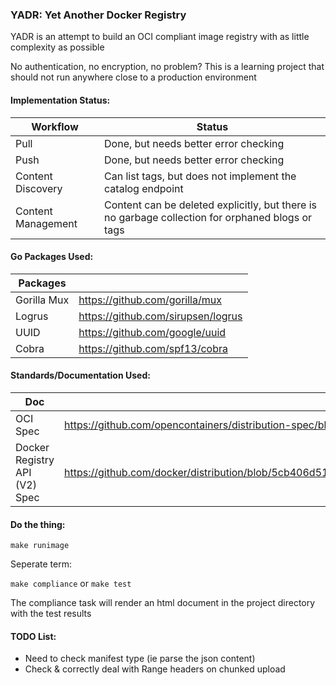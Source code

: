 ### YADR: Yet Another Docker Registry

YADR is an attempt to build an OCI compliant image registry with as little complexity as possible

No authentication, no encryption, no problem? This is a learning project that should not run anywhere close to a production environment

#### Implementation Status:
| Workflow           | Status                                                                                           |
|--------------------|--------------------------------------------------------------------------------------------------|
| Pull               | Done, but needs better error checking                                                            |
| Push               | Done, but needs better error checking                                                            |
| Content Discovery  | Can list tags, but does not implement the catalog endpoint                                       |
| Content Management | Content can be deleted explicitly, but there is no garbage collection for orphaned blogs or tags |


#### Go Packages Used:
| Packages    |                                    |
|-------------|------------------------------------|
| Gorilla Mux | https://github.com/gorilla/mux     |
| Logrus      | https://github.com/sirupsen/logrus |
| UUID        | https://github.com/google/uuid     |
| Cobra       | https://github.com/spf13/cobra     |

#### Standards/Documentation Used:
| Doc                           |                                                                                                       |
|-------------------------------|-------------------------------------------------------------------------------------------------------|
| OCI Spec                      | https://github.com/opencontainers/distribution-spec/blob/master/spec.md                               |
| Docker Registry API (V2) Spec | https://github.com/docker/distribution/blob/5cb406d511b7b9163bff9b6439072e4892e5ae3b/docs/spec/api.md |


#### Do the thing:

```make runimage```

Seperate term:

```make compliance```
or
```make test```

The compliance task will render an html document in the project directory with the test results

#### TODO List:
- Need to check manifest type (ie parse the json content)
- Check & correctly deal with Range headers on chunked upload
